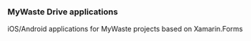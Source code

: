 ### MyWaste Drive applications ###

iOS/Android applications for MyWaste projects based on Xamarin.Forms
